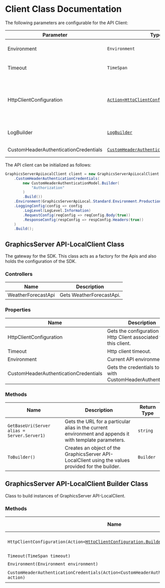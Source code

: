 
# Client Class Documentation

The following parameters are configurable for the API Client:

| Parameter | Type | Description |
|  --- | --- | --- |
| Environment | `Environment` | The API environment. <br> **Default: `Environment.Production`** |
| Timeout | `TimeSpan` | Http client timeout.<br>*Default*: `TimeSpan.FromSeconds(30)` |
| HttpClientConfiguration | [`Action<HttpClientConfiguration.Builder>`](../doc/http-client-configuration-builder.md) | Action delegate that configures the HTTP client by using the HttpClientConfiguration.Builder for customizing API call settings.<br>*Default*: `new HttpClient()` |
| LogBuilder | [`LogBuilder`](../doc/log-builder.md) | Represents the logging configuration builder for API calls |
| CustomHeaderAuthenticationCredentials | [`CustomHeaderAuthenticationCredentials`](auth/custom-header-signature.md) | The Credentials Setter for Custom Header Signature |

The API client can be initialized as follows:

```csharp
GraphicsServerApiLocalClient client = new GraphicsServerApiLocalClient.Builder()
    .CustomHeaderAuthenticationCredentials(
        new CustomHeaderAuthenticationModel.Builder(
            "Authorization"
        )
        .Build())
    .Environment(GraphicsServerApiLocal.Standard.Environment.Production)
    .LoggingConfig(config => config
        .LogLevel(LogLevel.Information)
        .RequestConfig(reqConfig => reqConfig.Body(true))
        .ResponseConfig(respConfig => respConfig.Headers(true))
    )
    .Build();
```

## GraphicsServer API-LocalClient Class

The gateway for the SDK. This class acts as a factory for the Apis and also holds the configuration of the SDK.

### Controllers

| Name | Description |
|  --- | --- |
| WeatherForecastApi | Gets WeatherForecastApi. |

### Properties

| Name | Description | Type |
|  --- | --- | --- |
| HttpClientConfiguration | Gets the configuration of the Http Client associated with this client. | [`IHttpClientConfiguration`](../doc/http-client-configuration.md) |
| Timeout | Http client timeout. | `TimeSpan` |
| Environment | Current API environment. | `Environment` |
| CustomHeaderAuthenticationCredentials | Gets the credentials to use with CustomHeaderAuthentication. | [`ICustomHeaderAuthenticationCredentials`](auth/custom-header-signature.md) |

### Methods

| Name | Description | Return Type |
|  --- | --- | --- |
| `GetBaseUri(Server alias = Server.Server1)` | Gets the URL for a particular alias in the current environment and appends it with template parameters. | `string` |
| `ToBuilder()` | Creates an object of the GraphicsServer API-LocalClient using the values provided for the builder. | `Builder` |

## GraphicsServer API-LocalClient Builder Class

Class to build instances of GraphicsServer API-LocalClient.

### Methods

| Name | Description | Return Type |
|  --- | --- | --- |
| `HttpClientConfiguration(Action<`[`HttpClientConfiguration.Builder`](../doc/http-client-configuration-builder.md)`> action)` | Gets the configuration of the Http Client associated with this client. | `Builder` |
| `Timeout(TimeSpan timeout)` | Http client timeout. | `Builder` |
| `Environment(Environment environment)` | Current API environment. | `Builder` |
| `CustomHeaderAuthenticationCredentials(Action<CustomHeaderAuthenticationModel.Builder> action)` | Sets credentials for CustomHeaderAuthentication. | `Builder` |


